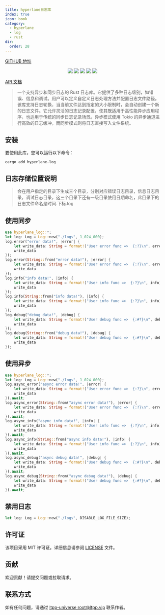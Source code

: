 ```yaml
---
title: hyperlane日志库
index: true
icon: book
category:
  - hyperlane
  - log
  - rust
dir:
  order: 28
---
```


<Share colorful />

[GITHUB 地址](https://github.com/ltpp-universe/hyperlane-log)

<center>

[![](https://img.shields.io/crates/v/hyperlane-log.svg)](https://crates.io/crates/hyperlane-log)
[![](https://img.shields.io/crates/d/hyperlane-log.svg)](https://img.shields.io/crates/d/hyperlane-log.svg)
[![](https://docs.rs/hyperlane-log/badge.svg)](https://docs.rs/hyperlane-log)
[![](https://github.com/ltpp-universe/hyperlane-log/workflows/Rust/badge.svg)](https://github.com/ltpp-universe/hyperlane-log/actions?query=workflow:Rust)
[![](https://img.shields.io/crates/l/hyperlane-log.svg)](./LICENSE)

</center>

[API 文档](https://docs.rs/hyperlane-log/latest/hyperlane_log/)

> 一个支持异步和同步日志的 Rust 日志库。它提供了多种日志级别，如错误、信息和调试。用户可以定义自定义日志处理方法并配置日志文件路径。该库支持日志轮换，当当前文件达到指定的大小限制时，会自动创建一个新的日志文件。它允许灵活的日志记录配置，使其既适用于高性能异步应用程序，也适用于传统的同步日志记录场景。异步模式使用 Tokio 的异步通道进行高效的日志缓冲，而同步模式则将日志直接写入文件系统。

## 安装

要使用此库，您可以运行以下命令：

```shell
cargo add hyperlane-log
```

## 日志存储位置说明

> 会在用户指定的目录下生成三个目录，分别对应错误日志目录，信息日志目录，调试日志目录，这三个目录下还有一级目录使用日期命名，此目录下的日志文件命名是时间.下标.log

## 使用同步

```rust
use hyperlane_log::*;
let log: Log = Log::new("./logs", 1_024_000);
log.error("error data!", |error| {
    let write_data: String = format!("User error func =>  {:?}\n", error);
    write_data
});
log.error(String::from("error data!"), |error| {
    let write_data: String = format!("User error func =>  {:?}\n", error);
    write_data
});
log.info("info data!", |info| {
    let write_data: String = format!("User info func =>  {:?}\n", info);
    write_data
});
log.info(String::from("info data!"), |info| {
    let write_data: String = format!("User info func =>  {:?}\n", info);
    write_data
});
log.debug("debug data!", |debug| {
    let write_data: String = format!("User debug func =>  {:#?}\n", debug);
    write_data
});
log.debug(String::from("debug data!"), |debug| {
    let write_data: String = format!("User debug func =>  {:#?}\n", debug);
    write_data
});
```

## 使用异步

```rust
use hyperlane_log::*;
let log: Log = Log::new("./logs", 1_024_000);
log.async_error("async error data!", |error| {
    let write_data: String = format!("User error func =>  {:?}\n", error);
    write_data
}).await;
log.async_error(String::from("async error data!"), |error| {
    let write_data: String = format!("User error func =>  {:?}\n", error);
    write_data
}).await;
log.async_info("async info data!", |info| {
    let write_data: String = format!("User info func =>  {:?}\n", info);
    write_data
}).await;
log.async_info(String::from("async info data!"), |info| {
    let write_data: String = format!("User info func =>  {:?}\n", info);
    write_data
}).await;
log.async_debug("async debug data!", |debug| {
    let write_data: String = format!("User debug func =>  {:#?}\n", debug);
    write_data
}).await;
log.async_debug(String::from("async debug data!"), |debug| {
    let write_data: String = format!("User debug func =>  {:#?}\n", debug);
    write_data
}).await;
```

## 禁用日志

```rust
let log: Log = Log::new("./logs", DISABLE_LOG_FILE_SIZE);
```

## 许可证

该项目采用 MIT 许可证。详细信息请参阅 [LICENSE](LICENSE) 文件。

## 贡献

欢迎贡献！请提交问题或拉取请求。

## 联系方式

如有任何问题，请通过 [ltpp-universe <root@ltpp.vip>](mailto:root@ltpp.vip) 联系作者。

<Bottom />

